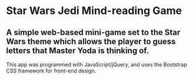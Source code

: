 # Star Wars Jedi Mind-reading Game
## A simple web-based mini-game set to the Star Wars theme which allows the player to guess letters that Master Yoda is thinking of.

This app was programmed with JavaScript/jQuery, and uses the Bootstrap CSS framework for front-end design.
